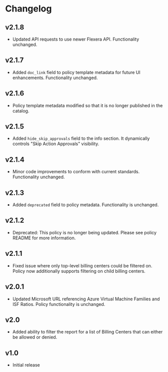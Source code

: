 # Changelog

## v2.1.8

- Updated API requests to use newer Flexera API. Functionality unchanged.

## v2.1.7

- Added `doc_link` field to policy template metadata for future UI enhancements. Functionality unchanged.

## v2.1.6

- Policy template metadata modified so that it is no longer published in the catalog.

## v2.1.5

- Added `hide_skip_approvals` field to the info section. It dynamically controls "Skip Action Approvals" visibility.

## v2.1.4

- Minor code improvements to conform with current standards. Functionality unchanged.

## v2.1.3

- Added `deprecated` field to policy metadata. Functionality is unchanged.

## v2.1.2

- Deprecated: This policy is no longer being updated. Please see policy README for more information.

## v2.1.1

- Fixed issue where only top-level billing centers could be filtered on. Policy now additionally supports filtering on child billing centers.

## v2.0.1

- Updated Microsoft URL referencing Azure Virtual Machine Families and ISF Ratios. Policy functionality is unchanged.

## v2.0

- Added ability to filter the report for a list of Billing Centers that can either be allowed or denied.

## v1.0

- Initial release
